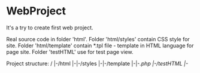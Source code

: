 WebProject
==========

It's a try to create first web project.

Real source code in folder 'html'. Folder 'html/styles' contain CSS style for site. Folder 'html/template' contain *.tpl file - template in HTML language for page site.
Folder 'testHTML' use for test page view.

Project structure:
/
|-/html
|-|-/styles
|-|-/template
|-|-*.php
|-/testHTML
|-*
